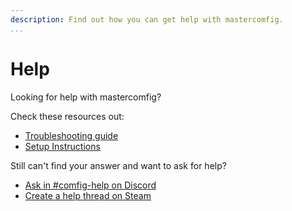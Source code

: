 ```yaml
---
description: Find out how you can get help with mastercomfig.
...
```


# Help

Looking for help with mastercomfig?

Check these resources out:

* [Troubleshooting guide](https://docs.mastercomfig.com/page/next_steps/troubleshoot/)
* [Setup Instructions](https://docs.mastercomfig.com/page/setup/clean_up/)

Still can't find your answer and want to ask for help?

* [Ask in #comfig-help on Discord](https://discord.gg/CuPb2zV)
* [Create a help thread on Steam](https://steamcommunity.com/groups/comfig/discussions/0/)

